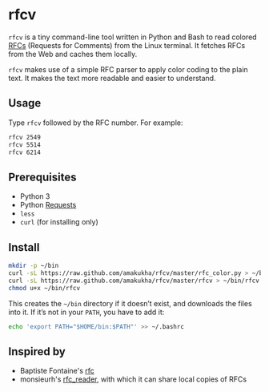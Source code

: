 # rfcv
`rfcv` is a tiny command-line tool written in Python and Bash to read colored 
[RFCs](http://www.ietf.org/rfc.html) (Requests for Comments) from the 
Linux terminal. It fetches RFCs from the Web and caches them locally.

`rfcv` makes use of a simple RFC parser to apply color coding to the plain text.
It makes the text more readable and easier to understand.


## Usage

Type `rfcv` followed by the RFC number. For example:

```sh
rfcv 2549
rfcv 5514
rfcv 6214
```


## Prerequisites

- Python 3
- Python [Requests](http://docs.python-requests.org/en/master/)
- `less`
- `curl` (for installing only)


## Install

```sh
mkdir -p ~/bin
curl -sL https://raw.github.com/amakukha/rfcv/master/rfc_color.py > ~/bin/rfc_color.py
curl -sL https://raw.github.com/amakukha/rfcv/master/rfcv > ~/bin/rfcv
chmod u+x ~/bin/rfcv
```

This creates the `~/bin` directory if it doesn’t exist, and downloads the files into it.
If it’s not in your `PATH`, you have to add it:

```sh
echo 'export PATH="$HOME/bin:$PATH"' >> ~/.bashrc
```


## Inspired by

- Baptiste Fontaine's [rfc](https://github.com/bfontaine/rfc)
- monsieurh's [rfc_reader](https://github.com/monsieurh/rfc_reader), with which it can share local copies of RFCs
